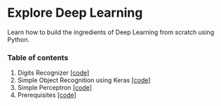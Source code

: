 # Explore Deep Learning
Learn how to build the ingredients of Deep Learning from scratch using Python.

### Table of contents ###
1. Digits Recognizer [[code]](https://github.com/Gogul09/explore-deep-learning/tree/master/digits-recognizer)
2. Simple Object Recognition using Keras [[code]](https://github.com/Gogul09/explore-deep-learning/tree/master/simple-object-recognition)
3. Simple Perceptron [[code]](https://github.com/Gogul09/explore-deep-learning/tree/master/simple-perceptron)
4. Prerequisites [[code]](https://github.com/Gogul09/explore-deep-learning/tree/master/prerequisites)
